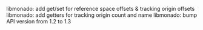 libmonado: add get/set for reference space offsets & tracking origin offsets
libmonado: add getters for tracking origin count and name
libmonado: bump API version from 1.2 to 1.3
